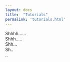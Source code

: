 ```yaml
---
layout: docs
title:  "Tutorials"
permalink: 'tutorials.html'
---
```


Shhhh......<br>
Shhh.....<br>
Shh...<br>
Sh..<br>
..<br>